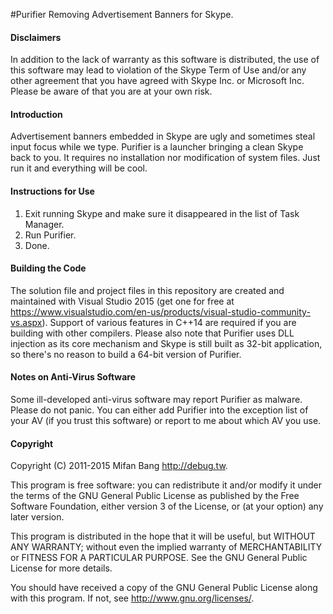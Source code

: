 #Purifier
Removing Advertisement Banners for Skype.

#### Disclaimers

In addition to the lack of warranty as this software is distributed, the use of this software may lead to violation of the Skype Term of Use and/or any other agreement that you have agreed with Skype Inc. or Microsoft Inc. Please be aware of that you are at your own risk.

#### Introduction

Advertisement banners embedded in Skype are ugly and sometimes steal input focus while we type. Purifier is a launcher bringing a clean Skype back to you. It requires no installation nor modification of system files. Just run it and everything will be cool.

#### Instructions for Use

1. Exit running Skype and make sure it disappeared in the list of Task Manager.
2. Run Purifier.
3. Done.

#### Building the Code

The solution file and project files in this repository are created and maintained with Visual Studio 2015 (get one for free at https://www.visualstudio.com/en-us/products/visual-studio-community-vs.aspx). Support of various features in C++14 are required if you are building with other compilers. Please also note that Purifier uses DLL injection as its core mechanism and Skype is still built as 32-bit application, so there's no reason to build a 64-bit version of Purifier.

#### Notes on Anti-Virus Software

Some ill-developed anti-virus software may report Purifier as malware. Please do not panic. You can either add Purifier into the exception list of your AV (if you trust this software) or report to me about which AV you use.

#### Copyright

Copyright (C) 2011-2015 Mifan Bang <http://debug.tw>.

This program is free software: you can redistribute it and/or modify it under the terms of the GNU General Public License as published by the Free Software Foundation, either version 3 of the License, or (at your option) any later version.

This program is distributed in the hope that it will be useful, but WITHOUT ANY WARRANTY; without even the implied warranty of MERCHANTABILITY or FITNESS FOR A PARTICULAR PURPOSE.  See the GNU General Public License for more details.

You should have received a copy of the GNU General Public License along with this program.  If not, see <http://www.gnu.org/licenses/>.

